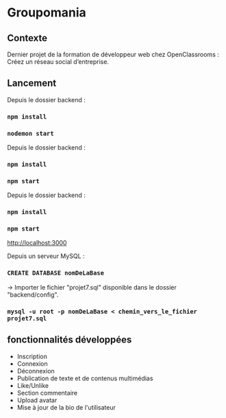 # Groupomania

## Contexte

Dernier projet de la formation de développeur web chez OpenClassrooms : Créez un réseau social d’entreprise.

## Lancement

Depuis le dossier backend :
### `npm install`
### `nodemon start`


Depuis le dossier backend :
### `npm install`
### `npm start`

Depuis le dossier backend :
### `npm install`
### `npm start`

 [http://localhost:3000](http://localhost:3000) 


Depuis un serveur MySQL :
### `CREATE DATABASE nomDeLaBase`
-> Importer le fichier "projet7.sql" disponible dans le dossier "backend/config". 
### `mysql -u root -p nomDeLaBase < chemin_vers_le_fichier projet7.sql`

## fonctionnalités développées

* Inscription
* Connexion
* Déconnexion
* Publication de texte et de contenus multimédias
* Like/Unlike
* Section commentaire
* Upload avatar
* Mise à jour de la bio de l'utilisateur